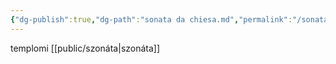 ```yaml
---
{"dg-publish":true,"dg-path":"sonata da chiesa.md","permalink":"/sonata-da-chiesa/"}
---
```


templomi [[public/szonáta\|szonáta]]